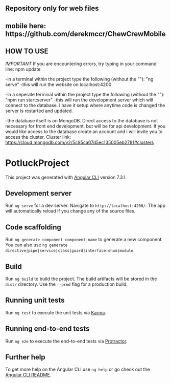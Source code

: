 <h2>Repository only for web files<h2>
  mobile here: https://github.com/derekmccr/ChewCrewMobile

## HOW TO USE

*IMPORTANT*
If you are encountering errors, try typing in your command line: npm update

-in a terminal within the project type the following (without the ""):
    "ng serve"
    -this will run the website on localhost:4200

-in a seperate terminal within the project type the following (without the ""):
    "npm run start:server"
    -this will run the development server which will connect to the database. I have it setup where anytime code is changed the server is restarted and updated.

-the database itself is on MongoDB. Direct access to the database is not necessary for front end development, but will be for api development. If you would like access to the database create an account and i will invite you to access the cluster. Cluster link: https://cloud.mongodb.com/v2/5c95ca07d5ec135005eb2781#clusters



# PotluckProject

This project was generated with [Angular CLI](https://github.com/angular/angular-cli) version 7.3.1.

## Development server

Run `ng serve` for a dev server. Navigate to `http://localhost:4200/`. The app will automatically reload if you change any of the source files.

## Code scaffolding

Run `ng generate component component-name` to generate a new component. You can also use `ng generate directive|pipe|service|class|guard|interface|enum|module`.

## Build

Run `ng build` to build the project. The build artifacts will be stored in the `dist/` directory. Use the `--prod` flag for a production build.

## Running unit tests

Run `ng test` to execute the unit tests via [Karma](https://karma-runner.github.io).

## Running end-to-end tests

Run `ng e2e` to execute the end-to-end tests via [Protractor](http://www.protractortest.org/).

## Further help

To get more help on the Angular CLI use `ng help` or go check out the [Angular CLI README](https://github.com/angular/angular-cli/blob/master/README.md).
